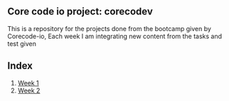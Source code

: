 ## Core code io project: corecodev
This is a repository for the projects done from the bootcamp given by Corecode-io, Each week I am integrating new content from the tasks and test given

## Index
1. [Week 1](Derfel-tech/corecode-io/week-1.md)
2. [Week 2](Derfel-tech/corecode-io/week-2.md) 
